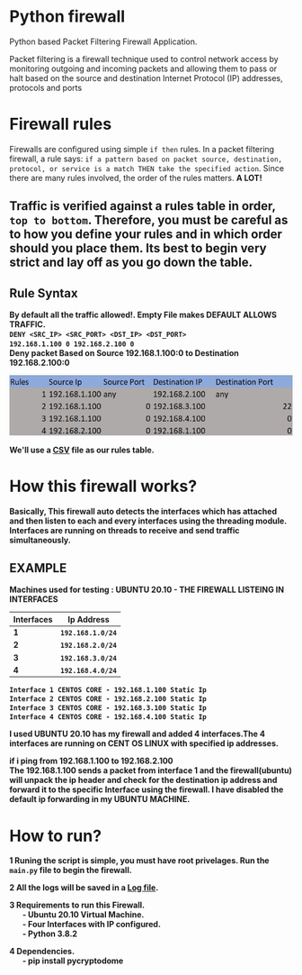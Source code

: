 # Python firewall
Python based Packet Filtering Firewall Application.

Packet filtering is a firewall technique used to control network access by monitoring outgoing and incoming packets and allowing them to pass or halt based on the source and destination Internet Protocol (IP) addresses, protocols and ports 

# Firewall rules

Firewalls are configured using simple `if then` rules. In a packet filtering firewall, a rule says: ``if a pattern based on packet source, destination, protocol, or service is a match THEN take the specified action``. Since there are many rules involved, the order of the rules matters. <b>A LOT!<b>

Traffic is verified against a rules table in order, ``top to bottom``. Therefore, you must be careful as to how you define your rules and in which order should you place them. Its best to begin very strict and lay off as you go down the table.
-------------------
**Rule Syntax**
-------------------

By default all the traffic allowed!. Empty File makes DEFAULT ALLOWS TRAFFIC.  </br>
``DENY <SRC_IP> <SRC_PORT> <DST_IP> <DST_PORT>`` </br>
``192.168.1.100 0 192.168.2.100 0`` </br>
Deny packet Based on Source 192.168.1.100:0 to Destination 192.168.2.100:0 </br>

![Example rule table](./screenshots/examplerules.jpg)

We'll use a [CSV](./Rules.csv) file as our rules table.

# How this firewall works?

Basically, This firewall auto detects the interfaces which has attached and then listen to each and every interfaces using the threading module. Interfaces are running on threads to receive and send traffic simultaneously. 

## EXAMPLE
Machines used for testing :
    UBUNTU 20.10 - THE FIREWALL LISTEING IN INTERFACES 

| Interfaces    | Ip Address                                                         |
| :------------ |:-----------------------------------------------------------------: | 
| 1             | `192.168.1.0/24`                                                   |
| 2             | `192.168.2.0/24`                                                   |
| 3             | `192.168.3.0/24`                                                   |
| 4             | `192.168.4.0/24`                                                   |

    Interface 1 CENTOS CORE - 192.168.1.100 Static Ip
    Interface 2 CENTOS CORE - 192.168.2.100 Static Ip
    Interface 3 CENTOS CORE - 192.168.3.100 Static Ip
    Interface 4 CENTOS CORE - 192.168.4.100 Static Ip
I used **UBUNTU 20.10** has my firewall and added 4 interfaces.The 4 interfaces are running on CENT OS LINUX with specified ip addresses. </br> 

if i ping from 192.168.1.100 to 192.168.2.100 </br>
The 192.168.1.100 sends a packet from interface 1 and the firewall(ubuntu) will unpack the ip header and check for the destination ip address and forward it to the specific Interface using the firewall. I have disabled the default ip forwarding in my **UBUNTU MACHINE**. 


# How to run?
1 Runing the script is simple, you must have root privelages. Run the `main.py` file to begin the firewall. </br>

2 All the logs will be saved in a [Log file](firewall.log).  </br>

3 Requirements to run this Firewall. </br>
&nbsp;&nbsp;&nbsp;&nbsp;&nbsp;&nbsp; - Ubuntu 20.10 Virtual Machine.     </br>
&nbsp;&nbsp;&nbsp;&nbsp;&nbsp;&nbsp; - Four Interfaces with IP configured.        </br>
&nbsp;&nbsp;&nbsp;&nbsp;&nbsp;&nbsp; - Python 3.8.2      </br>

4 Dependencies.      </br>
&nbsp;&nbsp;&nbsp;&nbsp;&nbsp;&nbsp; - pip install pycryptodome      </br>

